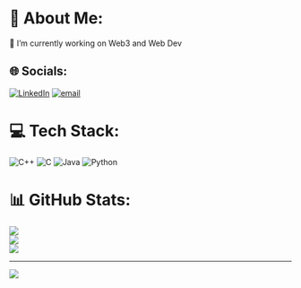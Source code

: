 # 💫 About Me:
🔭 I’m currently working on Web3 and Web Dev


## 🌐 Socials:
[![LinkedIn](https://img.shields.io/badge/LinkedIn-%230077B5.svg?logo=linkedin&logoColor=white)](https://linkedin.com/in/https://www.linkedin.com/in/disha-murarka-7a5196261/) [![email](https://img.shields.io/badge/Email-D14836?logo=gmail&logoColor=white)](mailto:dishamurarka57@gmail.com) 

# 💻 Tech Stack:
![C++](https://img.shields.io/badge/c++-%2300599C.svg?style=for-the-badge&logo=c%2B%2B&logoColor=white) ![C](https://img.shields.io/badge/c-%2300599C.svg?style=for-the-badge&logo=c&logoColor=white) ![Java](https://img.shields.io/badge/java-%23ED8B00.svg?style=for-the-badge&logo=openjdk&logoColor=white) ![Python](https://img.shields.io/badge/python-3670A0?style=for-the-badge&logo=python&logoColor=ffdd54)
# 📊 GitHub Stats:
![](https://github-readme-stats.vercel.app/api?username=dishax57&theme=dark&hide_border=false&include_all_commits=false&count_private=false)<br/>
![](https://nirzak-streak-stats.vercel.app/?user=dishax57&theme=dark&hide_border=false)<br/>
![](https://github-readme-stats.vercel.app/api/top-langs/?username=dishax57&theme=dark&hide_border=false&include_all_commits=false&count_private=false&layout=compact)

---
[![](https://visitcount.itsvg.in/api?id=dishax57&icon=0&color=0)](https://visitcount.itsvg.in)

<!-- Proudly created with GPRM ( https://gprm.itsvg.in ) -->
